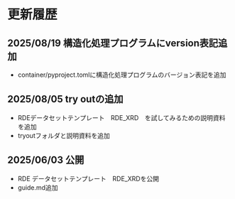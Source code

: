 # 更新履歴

## 2025/08/19 構造化処理プログラムにversion表記追加
- container/pyproject.tomlに構造化処理プログラムのバージョン表記を追加

## 2025/08/05 try outの追加
- RDEデータセットテンプレート　RDE_XRD　を試してみるための説明資料を追加
- tryoutフォルダと説明資料を追加

## 2025/06/03 公開
- RDE データセットテンプレート　RDE_XRDを公開
- guide.md追加